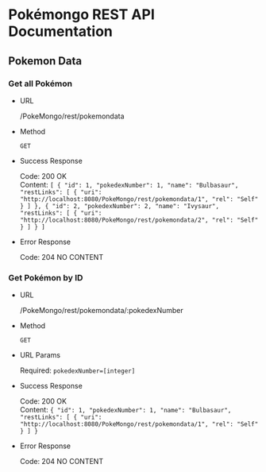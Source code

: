 # Pokémongo REST API Documentation

## Pokemon Data

### Get all Pokémon

* URL  

   /PokeMongo/rest/pokemondata

* Method  

   `GET`
  
* Success Response  

   Code: 200 OK  
    Content: `[
  {
    "id": 1,
    "pokedexNumber": 1,
    "name": "Bulbasaur",
    "restLinks": [
      {
        "uri": "http://localhost:8080/PokeMongo/rest/pokemondata/1",
        "rel": "Self"
      }
    ]
  },
  {
    "id": 2,
    "pokedexNumber": 2,
    "name": "Ivysaur",
    "restLinks": [
      {
        "uri": "http://localhost:8080/PokeMongo/rest/pokemondata/2",
        "rel": "Self"
      }
    ]
  }
]`  

* Error Response  

   Code: 204 NO CONTENT

### Get Pokémon by ID


* URL  

   /PokeMongo/rest/pokemondata/:pokedexNumber

* Method  

   `GET`

*  URL Params

   Required: `pokedexNumber=[integer]`

* Success Response  

   Code: 200 OK  
   Content: `{
  "id": 1,
  "pokedexNumber": 1,
  "name": "Bulbasaur",
  "restLinks": [
    {
      "uri": "http://localhost:8080/PokeMongo/rest/pokemondata/1",
      "rel": "Self"
    }
  ]
}`  

* Error Response  

   Code: 204 NO CONTENT